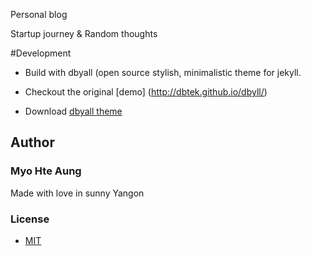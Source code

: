 Personal blog

Startup journey & Random thoughts

#Development

* Build with dbyall (open source stylish, minimalistic theme for jekyll.

* Checkout the original [demo] (http://dbtek.github.io/dbyll/)

* Download [dbyall theme](https://github.com/dbtek/dbyll/archive/master.zip) 

## Author

### Myo Hte Aung

Made with love in sunny Yangon

### License
- [MIT](http://opensource.org/licenses/MIT)



